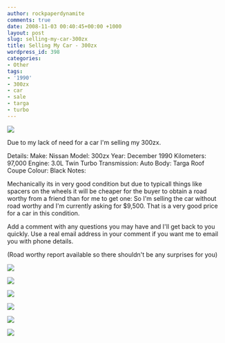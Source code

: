 ```yaml
---
author: rockpaperdynamite
comments: true
date: 2008-11-03 00:40:45+00:00 +1000
layout: post
slug: selling-my-car-300zx
title: Selling My Car - 300zx
wordpress_id: 398
categories:
- Other
tags:
- '1990'
- 300zx
- car
- sale
- targa
- turbo
---
```


[![](http://rockpaperdynamite.files.wordpress.com/2008/11/small-front2.jpg?w=300)](http://rockpaperdynamite.files.wordpress.com/2008/11/small-front2.jpg)

Due to my lack of need for a car I'm selling my 300zx.

<!-- more -->

Details:
Make: Nissan
Model: 300zx
Year: December 1990
Kilometers: 97,000
Engine: 3.0L Twin Turbo
Transmission: Auto
Body: Targa Roof Coupe
Colour: Black
Notes:

Mechanically its in very good condition but due to typicall things like spacers on the wheels it will be cheaper for the buyer to obtain a road worthy from a friend than for me to get one: So I'm selling the car without road worthy and I'm currently asking for $9,500. That is a very good price for a car in this condition.

Add a comment with any questions you may have and I'll get back to you quickly. Use a real email address in your comment if you want me to email you with phone details.

(Road worthy report available so there shouldn't be any surprises for you)

[![](http://rockpaperdynamite.files.wordpress.com/2008/11/small-rear.jpg?w=300)](http://rockpaperdynamite.files.wordpress.com/2008/11/small-rear.jpg)

[![](http://rockpaperdynamite.files.wordpress.com/2008/11/small-back-seat.jpg?w=300)](http://rockpaperdynamite.files.wordpress.com/2008/11/small-back-seat.jpg)

[![](http://rockpaperdynamite.files.wordpress.com/2008/11/small-boot.jpg?w=300)](http://rockpaperdynamite.files.wordpress.com/2008/11/small-boot.jpg)

[![](http://rockpaperdynamite.files.wordpress.com/2008/11/small-dash.jpg?w=300)](http://rockpaperdynamite.files.wordpress.com/2008/11/small-dash.jpg)

[![](http://rockpaperdynamite.files.wordpress.com/2008/11/small-passenger.jpg?w=300)](http://rockpaperdynamite.files.wordpress.com/2008/11/small-passenger.jpg)

[![](http://rockpaperdynamite.files.wordpress.com/2008/11/small-tear.jpg?w=300)](http://rockpaperdynamite.files.wordpress.com/2008/11/small-tear.jpg)
